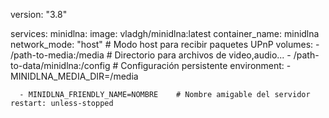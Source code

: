 version: "3.8"

services:
  minidlna:
    image: vladgh/minidlna:latest
    container_name: minidlna
    network_mode: "host"  # Modo host para recibir paquetes UPnP
    volumes:
      - /path-to-media:/media    # Directorio para archivos de video,audio...
      - /path-to-data/minidlna:/config    # Configuración persistente
    environment:
      - MINIDLNA_MEDIA_DIR=/media  
      
      - MINIDLNA_FRIENDLY_NAME=NOMBRE    # Nombre amigable del servidor
    restart: unless-stopped
